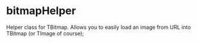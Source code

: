 # bitmapHelper
Helper class for TBitmap. Allows you to easily load an image from URL into TBitmap (or TImage of course);
